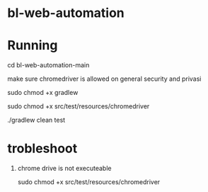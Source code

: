 # bl-web-automation


# Running
cd bl-web-automation-main

make sure chromedriver is allowed on general security and privasi

sudo chmod +x gradlew

sudo chmod +x src/test/resources/chromedriver

./gradlew clean test

# trobleshoot

1. chrome drive is not executeable 

    sudo chmod +x src/test/resources/chromedriver
